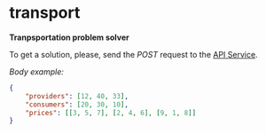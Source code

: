 # transport

**Tranpsportation problem solver**

To get a solution, please, send the *POST* request to the [API Service](https://mighty-shelf-82507.herokuapp.com/).

*Body example:*

```JSON
{
	"providers": [12, 40, 33],
	"consumers": [20, 30, 10],
	"prices": [[3, 5, 7], [2, 4, 6], [9, 1, 8]]
}
